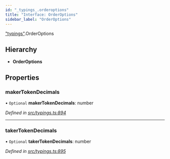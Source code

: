 ```yaml
---
id: "_typings_.orderoptions"
title: "Interface: OrderOptions"
sidebar_label: "OrderOptions"
---
```


["typings"](../modules/_typings_.md).OrderOptions

## Hierarchy

* **OrderOptions**

## Properties

### makerTokenDecimals

• `Optional` **makerTokenDecimals**: number

*Defined in [src/typings.ts:894](https://github.com/trustlines-protocol/clientlib/blob/8b30ce1/src/typings.ts#L894)*

___

### takerTokenDecimals

• `Optional` **takerTokenDecimals**: number

*Defined in [src/typings.ts:895](https://github.com/trustlines-protocol/clientlib/blob/8b30ce1/src/typings.ts#L895)*
